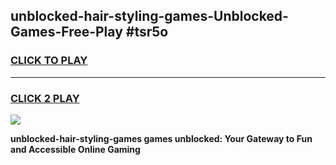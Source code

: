 
## unblocked-hair-styling-games-Unblocked-Games-Free-Play #tsr5o
<h3>
<a href="https://us.freeplayer.one?title=unblocked-hair-styling-games&ref=9M">CLICK TO PLAY</a></h3>
<hr>

<h3>
<a href="https://us.freeplayer.one?title=unblocked-hair-styling-games&ref=9M">CLICK 2 PLAY</a>
  
</h3>

<a href="https://us.freeplayer.one?title=unblocked-hair-styling-games&ref=9M"><img src="https://clearcache.store/games.png"></a>


**unblocked-hair-styling-games games unblocked: Your Gateway to Fun and Accessible Online Gaming**

